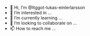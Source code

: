 - 👋 Hi, I’m @Itggot-lukas-einlerlarsson
- 👀 I’m interested in ...
- 🌱 I’m currently learning ...
- 💞️ I’m looking to collaborate on ...
- 📫 How to reach me ...

<!---
Itggot-lukas-einlerlarsson/Itggot-lukas-einlerlarsson is a ✨ special ✨ repository because its `README.md` (this file) appears on your GitHub profile.
You can click the Preview link to take a look at your changes.
--->
